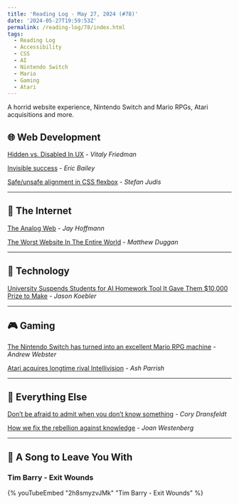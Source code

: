 ```yaml
---
title: 'Reading Log - May 27, 2024 (#78)'
date: '2024-05-27T19:59:53Z'
permalink: /reading-log/78/index.html
tags:
  - Reading Log
  - Accessibility
  - CSS
  - AI
  - Nintendo Switch
  - Mario
  - Gaming
  - Atari
---
```


A horrid website experience, Nintendo Switch and Mario RPGs, Atari acquisitions and more.
<!-- excerpt -->

## 🌐 Web Development

[Hidden vs. Disabled In UX](https://www.smashingmagazine.com/2024/05/hidden-vs-disabled-ux/) - *Vitaly Friedman*

[Invisible success](https://ericwbailey.website/published/invisible-success/) - *Eric Bailey*

[Safe/unsafe alignment in CSS flexbox](https://www.stefanjudis.com/today-i-learned/safe-unsafe-alignment-in-css-flexbox/) - *Stefan Judis*

---

## 📡 The Internet

[The Analog Web](https://thehistoryoftheweb.com/the-analog-web/) - *Jay Hoffmann*

[The Worst Website In The Entire World](https://matduggan.com/the-worst-website-in-the-entire-world/) - *Matthew Duggan*

---

## 🔌 Technology

[University Suspends Students for AI Homework Tool It Gave Them $10,000 Prize to Make](https://www.404media.co/university-suspends-students-for-ai-homework-tool-it-paid-them-10-000-to-make/) - *Jason Koebler*

---

## 🎮 Gaming

[The Nintendo Switch has turned into an excellent Mario RPG machine](https://www.theverge.com/24162364/paper-mario-rpg-nintendo-switch) - *Andrew Webster*

[Atari acquires longtime rival Intellivision](https://www.theverge.com/2024/5/23/24163176/atari-acquires-intellivision-amico-console) - *Ash Parrish*

---

## 🎒 Everything Else

[Don’t be afraid to admit when you don’t know something](https://coryd.dev/posts/2024/dont-be-afraid-to-admin-when-you-dont-know-something/) - *Cory Dransfeldt*

[How we fix the rebellion against knowledge](https://joanwestenberg.com/blog/vlze6zsss80jh0xbew8e3ukxl4voxp) - *Joan Westenberg*

---

## 🎵 A Song to Leave You With

<h3 class="music">Tim Barry - Exit Wounds</h3>

{% youTubeEmbed "2h8smyzvJMk" "Tim Barry - Exit Wounds" %}

